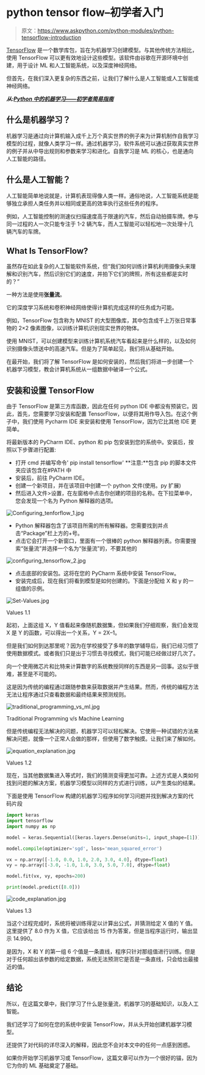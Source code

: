 # python tensor flow–初学者入门

> 原文：<https://www.askpython.com/python-modules/python-tensorflow-introduction>

[TensorFlow](https://www.tensorflow.org/) 是一个数学库包，旨在为机器学习创建模型。与其他传统方法相比，使用 TensorFlow 可以更有效地设计这些模型。该软件由谷歌在开源环境中创建，用于设计 ML 和人工智能系统，以及深度神经网络。

但首先，在我们深入更复杂的东西之前，让我们了解什么是人工智能或人工智能或神经网络。

***从:[Python 中的机器学习——初学者简易指南](https://www.askpython.com/python/machine-learning-introduction)***

## 什么是机器学习？

机器学习是通过向计算机输入成千上万个真实世界的例子来为计算机制作自我学习模型的过程，就像人类学习一样。通过机器学习，软件系统可以通过获取真实世界的例子并从中导出规则和参数来学习和进化。自我学习是 ML 的核心，也是通向人工智能的路径。

## 什么是人工智能？

人工智能简单地说就是，计算机表现得像人类一样。通俗地说，人工智能系统是能够独立承担人类任务并以相同或更高的效率执行这些任务的程序。

例如，人工智能控制的测速仪扫描速度高于限速的汽车，然后自动拍摄车牌。参与同一过程的人一次只能专注于 1-2 辆汽车，而人工智能可以轻松地一次处理十几辆汽车的车牌。

## What Is TensorFlow?

虽然存在如此复杂的人工智能软件系统，但“我们如何训练计算机利用摄像头来理解和识别汽车，然后识别它们的速度，并拍下它们的牌照，所有这些都是实时的？”

一种方法是使用**张量流**。

它的深度学习系统和卷积神经网络使得计算机完成这样的任务成为可能。

例如，TensorFlow 包含称为 MNIST 的大型图像库，其中包含成千上万张日常事物的 2×2 像素图像，以训练计算机识别现实世界的物体。

使用 MNIST，可以创建模型来训练计算机系统汽车看起来是什么样的，以及如何识别摄像头馈送中的高速汽车。但是为了简单起见，我们将从基础开始。

在最开始，我们将了解 TensorFlow 是如何安装的，然后我们将进一步创建一个机器学习模型，教会计算机系统从一组数据中破译一个公式。

## 安装和设置 TensorFlow

由于 TensorFlow 是第三方库函数，因此在任何 python IDE 中都没有预装它。因此，首先，您需要学习安装和配置 TensorFlow，以便将其用作导入包。在这个例子中，我们使用 Pycharm IDE 来安装和使用 TensorFlow，因为它比其他 IDE 更简单。

将最新版本的 PyCharm IDE、python 和 pip 包安装到您的系统中。安装后，按照以下步骤进行配置:

*   打开 cmd 并编写命令' pip install tensorflow' **注意:**包含 pip 的脚本文件夹应该包含在#PATH 中
*   安装后，前往 PyCharm IDE。
*   创建一个新项目，并在该项目中创建一个 python 文件(使用。py 扩展)
*   然后进入文件>设置，在左窗格中点击你创建的项目的名称。在下拉菜单中，您会发现一个名为 Python 解释器的选项。

![Configuring_tenforflow_1.jpg](img/f837bf2d20a3be215f3d5326ca6f846e.png)

*   Python 解释器包含了该项目所需的所有解释器。您需要找到并点击“Package”栏上方的+号。
*   点击它会打开一个新窗口，里面有一个很棒的 python 解释器列表。你需要搜索“张量流”并选择一个名为“张量流”的，不要其他的

![configuring_tensorflow_2.jpg](img/86b287528d5080addb5b058fa4f8cc84.png)

*   点击底部的安装包。这将在您的 PyCharm 系统中安装 TensorFlow。
*   安装完成后，现在我们将看到模型是如何创建的。下面是分配给 X 和 y 的一组值的示例。

![Set-Values.jpg](img/e7034412d69879c44c9974a447b45a6e.png)

Values 1.1

起初，上面这组 X，Y 值看起来像随机数据集，但如果我们仔细观察，我们会发现 X 是 Y 的函数，可以得出一个关系，Y = 2X–1。

但是我们如何到达那里呢？因为在学校接受了多年的数学辅导后，我们已经习惯了使用数据模式。或者我们只是出于习惯去寻找模式，我们可能已经做过好几次了。

向一个使用微芯片和比特来计算数字的系统教授同样的东西是另一回事。这似乎很难，甚至是不可能的。

这是因为传统的编程通过跟随参数来获取数据并产生结果。然而，传统的编程方法无法让程序通过只查看数据和最终结果来预测规则。

![traditional_programming_vs_ml.jpg](img/99f9670ccea14d6c6999d6b76b14e166.png)

Traditional Programming v/s Machine Learning

但是传统编程无法解决的问题，机器学习可以轻松解决。它使用一种试错的方法来解决问题，就像一个正常人会做的那样，但使用了数字触摸。让我们来了解如何。

![equation_explanation.jpg](img/362863b6f5169ba7384b9f4afbfef447.png)

Values 1.2

现在，当其他数据集进入等式时，我们的猜测变得更加可靠。上述方式是人类如何找到问题的解决方案，机器学习模型以同样的方式进行训练，以产生类似的结果。

下面是使用 TensorFlow 构建的机器学习程序如何学习问题并找到解决方案的代码片段

```py
import keras
import tensorflow
import numpy as np

model = keras.Sequential([keras.layers.Dense(units=1, input_shape=[1])])

model.compile(optimizer='sgd', loss='mean_squared_error')

vx = np.array([-1.0, 0.0, 1.0, 2.0, 3.0, 4.0], dtype=float)
vy = np.array([-3.0, -1.0, 1.0, 3.0, 5.0, 7.0], dtype=float)

model.fit(vx, vy, epochs=200)

print(model.predict([8.0]))

```

![code_explanation.jpg](img/8dab60b20b6f58e5f30c4e3ccc2540de.png)

Values 1.3

当这个过程完成时，系统将被训练得足以计算出公式，并猜测给定 X 值的 Y 值。这里提供了 8.0 作为 X 值，它应该给出 15 作为答案，但是当程序运行时，输出显示 14.990。

是因为，X 和 Y 的第一组 6 个值是一条直线，程序只针对那组值进行训练。但是对于任何超出该参数的给定数据，系统无法预测它是否是一条直线，只会给出最接近的值。

## 结论

所以，在这篇文章中，我们学习了什么是张量流，机器学习的基础知识，以及人工智能。

我们还学习了如何在您的系统中安装 TensorFlow，并从头开始创建机器学习模型。

还提供了对代码的详尽深入的解释，因此您不会对本文中的任何一点感到困惑。

如果你开始学习机器学习或 TensorFlow，这篇文章可以作为一个很好的锚，因为它为你的 ML 基础奠定了基础。
